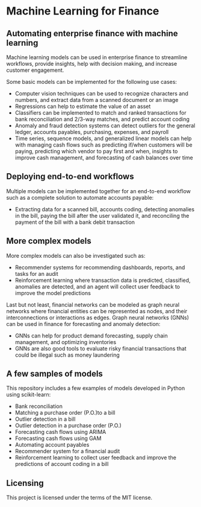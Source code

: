# Machine Learning for Finance

## Automating enterprise finance with machine learning

Machine learning models can be used in enterprise finance to streamline workflows, provide insights, help with decision making, and increase customer engagement.

Some basic models can be implemented for the following use cases:

- Computer vision techniques can be used to recognize characters and numbers, and extract data from a scanned document or an image
- Regressions can help to estimate the value of an asset
- Classifiers can be implemented to match and ranked transactions for bank reconciliation and 2/3-way matches, and predict account coding
- Anomaly and fraud detection systems can detect outliers for the general ledger, accounts payables, purchasing, expenses, and payroll
- Time series, sequence models, and generalized linear models can help with managing cash flows such as predicting if/when customers will be paying, predicting which vendor to pay first and when, insights to improve cash management, and forecasting of cash balances over time

## Deploying end-to-end workflows

Multiple models can be implemented together for an end-to-end workflow such as a complete solution to automate accounts payable:

- Extracting data for a scanned bill, accounts coding, detecting anomalies in the bill, paying the bill after the user validated it, and reconciling the payment of the bill with a bank debit transaction

## More complex models
More complex models can also be investigated such as:

- Recommender systems for recommending dashboards, reports, and tasks for an audit
- Reinforcement learning where transaction data is predicted, classified, anomalies are detected, and an agent will collect user feedback to improve the model predictions

Last but not least, financial networks can be modeled as graph neural networks where financial entities can be represented as nodes, and their interconnections or interactions as edges. Graph neural networks (GNNs) can be used in finance for forecasting and anomaly detection:

- GNNs can help for product demand forecasting, supply chain management, and optimizing inventories
- GNNs are also good tools to evaluate risky financial transactions that could be illegal such as money laundering

## A few samples of models

This repository includes a few examples of models developed in Python using scikit-learn:

- Bank reconciliation
- Matching a purchase order (P.O.)to a bill
- Outlier detection in a bill
- Outlier detection in a purchase order (P.O.)
- Forecasting cash flows using ARIMA
- Forecasting cash flows using GAM
- Automating account payables
- Recommender system for a financial audit
- Reinforcement learning to collect user feedback and improve the predictions of account coding in a bill

## Licensing

This project is licensed under the terms of the MIT license.


